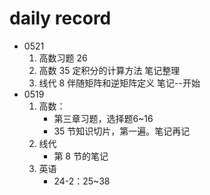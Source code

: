 # daily record

+ 0521
    1. 高数习题 26
    2. 高数 35 定积分的计算方法 笔记整理
    3. 线代 8 伴随矩阵和逆矩阵定义 笔记--开始
+ 0519
    1. 高数：
        + 第三章习题，选择题6~16
        + 35 节知识切片，第一遍。笔记再记
    2. 线代
        + 第 8 节的笔记
    3. 英语
        + 24-2：25~38
